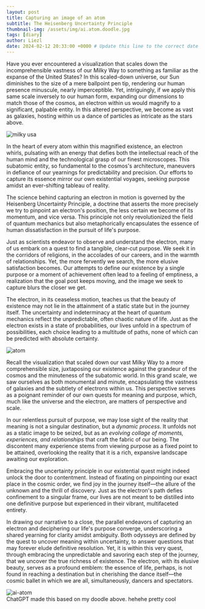```yaml
---
layout: post
title: Capturing an image of an atom
subtitle: The Heisenberg Uncertainty Principle 
thumbnail-img: /assets/img/ai.atom.doodle.jpg
tags: [diary]
author: Liezl
date: 2024-02-12 20:33:00 +0000 # Update this line to the correct date and time
---
```


Have you ever encountered a visualization that scales down the incomprehensible vastness of our Milky Way to something as familiar as the expanse of the United States? In this scaled-down universe, our Sun diminishes to the size of a mere ballpoint pen tip, rendering our human presence minuscule, nearly imperceptible. Yet, intriguingly, if we apply this same scale inversely to our human form, expanding our dimensions to match those of the cosmos, an electron within us would magnify to a significant, palpable entity. In this altered perspective, we become as vast as galaxies, hosting within us a dance of particles as intricate as the stars above.

<div id="milkyusa">
    <img src="{{ '/assets/img/milkyusa.jpg' | prepend: site.baseurl }}" alt="milky usa">
</div>

In the heart of every atom within this magnified existence, an electron whirls, pulsating with an energy that defies both the intellectual reach of the human mind and the technological grasp of our finest microscopes. This subatomic entity, so fundamental to the cosmos's architecture, maneuvers in defiance of our yearnings for predictability and precision. Our efforts to capture its essence mirror our own existential voyages, seeking purpose amidst an ever-shifting tableau of reality.

The science behind capturing an electron in motion is governed by the Heisenberg Uncertainty Principle, a doctrine that asserts the more precisely we try to pinpoint an electron's position, the less certain we become of its momentum, and vice versa. This principle not only revolutionized the field of quantum mechanics but also metaphorically encapsulates the essence of human dissatisfaction in the pursuit of life's purpose.

Just as scientists endeavor to observe and understand the electron, many of us embark on a quest to find a tangible, clear-cut purpose. We seek it in the corridors of religions, in the accolades of our careers, and in the warmth of relationships. Yet, the more fervently we search, the more elusive satisfaction becomes. Our attempts to define our existence by a single purpose or a moment of achievement often lead to a feeling of emptiness, a realization that the goal post keeps moving, and the image we seek to capture blurs the closer we get.

The electron, in its ceaseless motion, teaches us that the beauty of existence may not lie in the attainment of a static state but in the journey itself. The uncertainty and indeterminacy at the heart of quantum mechanics reflect the unpredictable, often chaotic nature of life. Just as the electron exists in a state of probabilities, our lives unfold in a spectrum of possibilities, each choice leading to a multitude of paths, none of which can be predicted with absolute certainty.

<div id="atoms">
    <img src="{{ '/assets/img/atoms.jpg' | prepend: site.baseurl }}" alt="atom">
</div>

Recall the visualization that scaled down our vast Milky Way to a more comprehensible size, juxtaposing our existence against the grandeur of the cosmos and the minuteness of the subatomic world. In this grand scale, we saw ourselves as both monumental and minute, encapsulating the vastness of galaxies and the subtlety of electrons within us. This perspective serves as a poignant reminder of our own quests for meaning and purpose, which, much like the universe and the electron, are matters of perspective and scale.

In our relentless pursuit of purpose, we may lose sight of the reality that meaning is not a singular destination, but a _dynamic process_. It unfolds not as a static image to be seized, but as an _evolving collage of moments, experiences, and relationships_ that craft the fabric of our being. The discontent many experience stems from viewing purpose as a fixed point to be attained, overlooking the reality that it is a rich, expansive landscape awaiting our exploration.

Embracing the uncertainty principle in our existential quest might indeed unlock the door to contentment. Instead of fixating on pinpointing our exact place in the cosmic order, we find joy in the journey itself—the allure of the unknown and the thrill of discovery. Just as the electron's path defies confinement to a singular frame, our lives are not meant to be distilled into one definitive purpose but experienced in their vibrant, multifaceted entirety.

In drawing our narrative to a close, the parallel endeavors of capturing an electron and deciphering our life's purpose converge, underscoring a shared yearning for clarity amidst ambiguity. Both odysseys are defined by the quest to uncover meaning within uncertainty, to answer questions that may forever elude definitive resolution. Yet, it is within this very quest, through embracing the unpredictable and savoring each step of the journey, that we uncover the true richness of existence. The electron, with its elusive beauty, serves as a profound emblem: the essence of life, perhaps, is not found in reaching a destination but in cherishing the dance itself—the cosmic ballet in which we are all, simultaneously, dancers and spectators.

<div id="ai atom">
    <img src="{{ '/assets/img/ai.atom.doodle.jpg' | prepend: site.baseurl }}" alt="ai-atom">
</div>
ChatGPT made this based on my doodle above. hehehe pretty cool